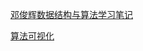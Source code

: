 
[邓俊辉数据结构与算法学习笔记](https://blog.csdn.net/xiaodidadada/category_10348319.html)

[算法可视化](http://algorithm-visualizer.org/)

